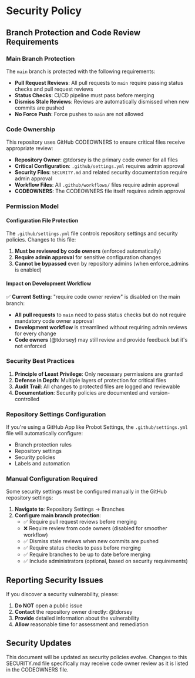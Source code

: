 # Security Policy

## Branch Protection and Code Review Requirements

### Main Branch Protection

The `main` branch is protected with the following requirements:

- **Pull Request Reviews**: All pull requests to `main` require passing status checks and pull request reviews
- **Status Checks**: CI/CD pipeline must pass before merging
- **Dismiss Stale Reviews**: Reviews are automatically dismissed when new commits are pushed
- **No Force Push**: Force pushes to `main` are not allowed

### Code Ownership

This repository uses GitHub CODEOWNERS to ensure critical files receive appropriate review:

- **Repository Owner**: @tdorsey is the primary code owner for all files
- **Critical Configuration**: `.github/settings.yml` requires admin approval
- **Security Files**: `SECURITY.md` and related security documentation require admin approval  
- **Workflow Files**: All `.github/workflows/` files require admin approval
- **CODEOWNERS**: The CODEOWNERS file itself requires admin approval

### Permission Model

#### Configuration File Protection

The `.github/settings.yml` file controls repository settings and security policies. Changes to this file:

1. **Must be reviewed by code owners** (enforced automatically)
2. **Require admin approval** for sensitive configuration changes
3. **Cannot be bypassed** even by repository admins (when enforce_admins is enabled)

#### Impact on Development Workflow

✅ **Current Setting**: "require code owner review" is disabled on the main branch:

- **All pull requests** to `main` need to pass status checks but do not require mandatory code owner approval
- **Development workflow** is streamlined without requiring admin reviews for every change
- **Code owners** (@tdorsey) may still review and provide feedback but it's not enforced

### Security Best Practices

1. **Principle of Least Privilege**: Only necessary permissions are granted
2. **Defense in Depth**: Multiple layers of protection for critical files
3. **Audit Trail**: All changes to protected files are logged and reviewable
4. **Documentation**: Security policies are documented and version-controlled

### Repository Settings Configuration

If you're using a GitHub App like Probot Settings, the `.github/settings.yml` file will automatically configure:

- Branch protection rules
- Repository settings
- Security policies
- Labels and automation

### Manual Configuration Required

Some security settings must be configured manually in the GitHub repository settings:

1. **Navigate to**: Repository Settings → Branches
2. **Configure main branch protection**:
   - ✅ Require pull request reviews before merging
   - ❌ Require review from code owners (disabled for smoother workflow)
   - ✅ Dismiss stale reviews when new commits are pushed
   - ✅ Require status checks to pass before merging
   - ✅ Require branches to be up to date before merging
   - ✅ Include administrators (optional, based on security requirements)

## Reporting Security Issues

If you discover a security vulnerability, please:

1. **Do NOT** open a public issue
2. **Contact** the repository owner directly: @tdorsey
3. **Provide** detailed information about the vulnerability
4. **Allow** reasonable time for assessment and remediation

## Security Updates

This document will be updated as security policies evolve. Changes to this SECURITY.md file specifically may receive code owner review as it is listed in the CODEOWNERS file.
